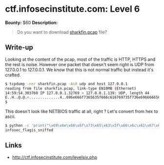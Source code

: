 # ctf.infosecinstitute.com: Level 6
**Bounty:** $60
**Description:**

> Do you want to download [sharkfin.pcap](sharkfin.pcap) file?

## Write-up

Looking at the content of the pcap, most of the traffic is HTTP, HTTPS and the rest is noise. However one packet that doesn't seem right is UDP from 127.0.0.1 to 127.0.0.1.
We know that this is not normal traffic but instead it's crafted.

```bash
$ tcpdump -nnr sharkfin.pcap -As0 udp and host 127.0.0.1
reading from file sharkfin.pcap, link-type EN10MB (Ethernet)
14:59:54.303760 IP 127.0.0.1.32769 > 127.0.0.1.139: UDP, length 44
E..H..@.@.<..............4..696e666f7365635f666c616769735f736e6966666564
$ 
```
This doesn't look like NETBIOS traffic at all, right ? Let's convert from hex to ascii.

```bash
$ python -c 'print("\x69\x6e\x66\x6f\x73\x65\x63\x5f\x66\x6c\x61\x67\x69\x73\x5f\x73\x6e\x69\x66\x66\x65\x64")'
infosec_flagis_sniffed
```
## Links
* <http://ctf.infosecinstitute.com/levelsix.php>
